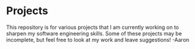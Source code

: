 # Projects
This repository is for various projects that I am currently working on to sharpen my software engineering skills. Some of these projects may be incomplete, but feel free to look at my work and leave suggestions!
-Aaron
